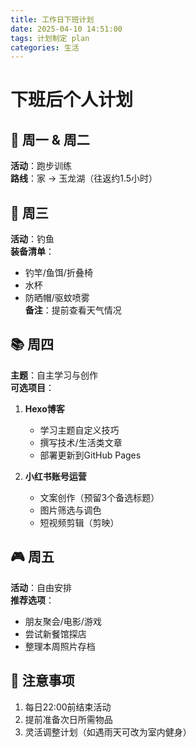 ```yaml
---
title: 工作日下班计划
date: 2025-04-10 14:51:00
tags: 计划制定 plan
categories: 生活
---
```


# 下班后个人计划

## 🏃 周一 & 周二
**活动**：跑步训练  
**路线**：家 → 玉龙湖（往返约1.5小时）  


## 🎣 周三
**活动**：钓鱼  
**装备清单**：
- 钓竿/鱼饵/折叠椅
- 水杯
- 防晒帽/驱蚊喷雾  
**备注**：提前查看天气情况

## 📚 周四
**主题**：自主学习与创作  
**可选项目**：
1. **Hexo博客**  
   - 学习主题自定义技巧  
   - 撰写技术/生活类文章  
   - 部署更新到GitHub Pages

2. **小红书账号运营**  
   - 文案创作（预留3个备选标题）  
   - 图片筛选与调色 
   - 短视频剪辑（剪映）

## 🎮 周五
**活动**：自由安排  
**推荐选项**：
- 朋友聚会/电影/游戏
- 尝试新餐馆探店
- 整理本周照片存档

## 📌 注意事项
1. 每日22:00前结束活动
2. 提前准备次日所需物品
3. 灵活调整计划（如遇雨天可改为室内健身）